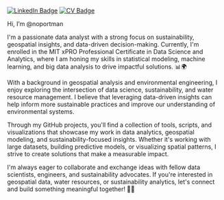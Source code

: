 [![LinkedIn Badge](https://img.shields.io/badge/My-LinkedIn-blue)](https://www.linkedin.com/in/noah-portman/)
[![CV Badge](https://img.shields.io/badge/My-CV-critical)](https://noahportman.com/)

Hi, I’m @noportman

I'm a passionate data analyst with a strong focus on sustainability, geospatial insights, and data-driven decision-making. Currently, I'm enrolled in the MIT xPRO Professional Certificate in Data Science and Analytics, where I am honing my skills in statistical modeling, machine learning, and big data analysis to drive impactful solutions. 📊🌍

With a background in geospatial analysis and environmental engineering, I enjoy exploring the intersection of data science, sustainability, and water resource management. I believe that leveraging data-driven insights can help inform more sustainable practices and improve our understanding of environmental systems.

Through my GitHub projects, you'll find a collection of tools, scripts, and visualizations that showcase my work in data analytics, geospatial modeling, and sustainability-focused insights. Whether it's working with large datasets, building predictive models, or visualizing spatial patterns, I strive to create solutions that make a measurable impact.

I'm always eager to collaborate and exchange ideas with fellow data scientists, engineers, and sustainability advocates. If you're interested in geospatial data, water resources, or sustainability analytics, let's connect and build something meaningful together! 🌱💡
